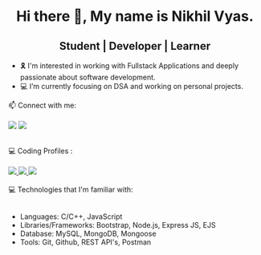 
<center><h1>Hi there 👋, My name is Nikhil Vyas.</h1></center>
<center><h2>Student | Developer | Learner</h2></center>
<ul>
<li>🎗 I'm interested in working with Fullstack Applications and deeply passionate about software development.</li>
<li>💻 I’m currently focusing on DSA and working on personal projects.</li>
</ul>
📫 Connect with me:
<br>
<br>
<a href="https://www.linkedin.com/in/nikhil-vyas-98a1bb150/"><img src="https://img.shields.io/badge/LinkedIn-0077B5?style=for-the-badge&logo=linkedin&logoColor=white"/></a>
<a href = "mailto: vyasn0123@gmail.com"><img src="https://img.shields.io/badge/Gmail-D14836?style=for-the-badge&logo=gmail&logoColor=white"/></a>
<br>
<br>

💻 Coding Profiles :
<br>
<br>
<a  href = ""/> <img src="https://img.shields.io/badge/-Hackerrank-2EC866?style=for-the-badge&logo=HackerRank&logoColor=white"/>    </a>
<a href = ""/>  <img src="https://img.shields.io/badge/Codechef-%23B92B27.svg?&style=for-the-badge&logo=Codechef&logoColor=white" />     </a>
<a href = ""/>  <img src="![GeeksForGeeks](https://img.shields.io/badge/GeeksforGeeks-gray?style=for-the-badge&logo=geeksforgeeks&logoColor=35914c)" /> </a>
<br>
<br>
💻 Technologies that I'm familiar with:
<ul>
  <br>
<li>Languages: C/C++, JavaScript</li>
<li>Libraries/Frameworks: Bootstrap, Node.js, Express JS, EJS</li>
<li>Database: MySQL, MongoDB, Mongoose</li>
<li>Tools: Git, Github, REST API's, Postman</li>
</ul>
